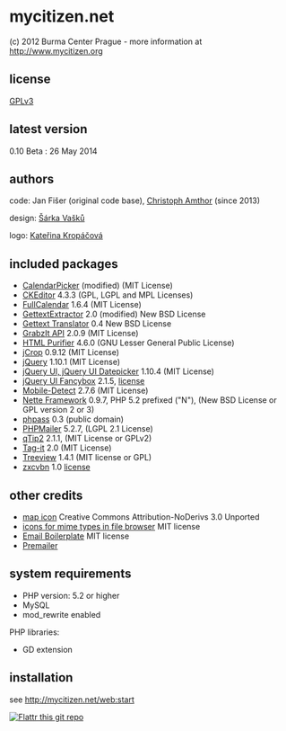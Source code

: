 mycitizen.net
=============

(c) 2012 Burma Center Prague - more information at http://www.mycitizen.org

license
-------
[GPLv3](https://www.gnu.org/licenses/gpl-3.0.html)

latest version
--------------
0.10 Beta : 26 May 2014


authors
-------
code:	Jan Fišer (original code base), [Christoph Amthor](http://mycitizen.net) (since 2013)

design:	[Šárka Vašků](http://www.ecn.cz)

logo:	[Kateřina Kropáčová](http://kanadruhou.cz)


included packages
-----------------
- [CalendarPicker](http://roberto.open-lab.com/2010/04/06/ultra-light-jquery-calendar/) (modified) (MIT License)
- [CKEditor](http://ckeditor.com/) 4.3.3 (GPL, LGPL and MPL Licenses)
- [FullCalendar](http://arshaw.com/fullcalendar/) 1.6.4 (MIT License)
- [GettextExtractor](https://github.com/karelklima/gettext-extractor) 2.0 (modified) New BSD License
- [Gettext Translator](http://addons.nettephp.com/gettext-translator) 0.4 New BSD License
- [GrabzIt API](http://grabz.it/api/php/) 2.0.9 (MIT License)
- [HTML Purifier](http://htmlpurifier.org/) 4.6.0 (GNU Lesser General Public
    License)
- [jCrop](https://github.com/tapmodo/Jcrop) 0.9.12 (MIT License)
- [jQuery](http://jquery.com/) 1.10.1 (MIT License)
- [jQuery UI, jQuery UI Datepicker](http://jqueryui.com ) 1.10.4 (MIT License)
- [jQuery UI Fancybox](http://fancyapps.com/fancybox/) 2.1.5, [license](http://www.fancyapps.com/fancybox/#license)
- [Mobile-Detect](http://mobiledetect.net) 2.7.6 (MIT License)
- [Nette Framework](http://nette.org/) 0.9.7, PHP 5.2 prefixed ("N"), (New BSD License or GPL version 2 or 3)
- [phpass](http://www.openwall.com/phpass/) 0.3 (public domain)
- [PHPMailer](https://raw.github.com/PHPMailer/PHPMailer/master/examples/images/phpmailer.png) 5.2.7, (LGPL 2.1 License)
- [qTip2](http://qtip2.com/) 2.1.1, (MIT License or GPLv2)
- [Tag-it](http://aehlke.github.com/tag-it/) 2.0 (MIT License)
- [Treeview](http://docs.jquery.com/Plugins/Treeview) 1.4.1 (MIT license or GPL)
- [zxcvbn](https://github.com/lowe/zxcvbn) 1.0 [license](https://github.com/lowe/zxcvbn/blob/master/LICENSE.txt)

other credits
-------------
- [map icon](http://www.iconsdb.com/gray-icons/world-map-icon.html) Creative Commons Attribution-NoDerivs 3.0 Unported
- [icons for mime types in file browser](http://teambox.com/) MIT license
- [Email Boilerplate](http://htmlemailboilerplate.com/license.html) MIT license
- [Premailer](http://premailer.dialect.ca/)

system requirements
-------------------
- PHP version: 5.2 or higher
- MySQL
- mod_rewrite enabled

PHP libraries:
- GD extension


installation
------------

see http://mycitizen.net/web:start


[![Flattr this git repo](http://api.flattr.com/button/flattr-badge-large.png)](https://flattr.com/submit/auto?user_id=burmablog&url=https://github.com/BurmaCenterPrague/MyCitizen.net&title=mycitizen.net&language=en&tags=github&category=software) 
